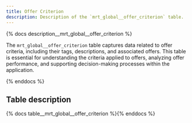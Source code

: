 ```yaml
---
title: Offer Criterion
description: Description of the `mrt_global__offer_criterion` table.
---
```


{% docs description__mrt_global__offer_criterion %}

The `mrt_global__offer_criterion` table captures data related to offer criteria, including their tags, descriptions, and associated offers. This table is essential for understanding the criteria applied to offers, analyzing offer performance, and supporting decision-making processes within the application.

{% enddocs %}

## Table description

{% docs table__mrt_global__offer_criterion %}{% enddocs %}
